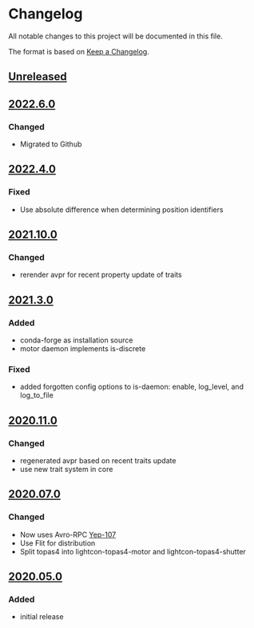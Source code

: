 # Changelog
All notable changes to this project will be documented in this file.

The format is based on [Keep a Changelog](https://keepachangelog.com/).

## [Unreleased]

## [2022.6.0]

### Changed
- Migrated to Github

## [2022.4.0]

### Fixed
- Use absolute difference when determining position identifiers

## [2021.10.0]

### Changed
- rerender avpr for recent property update of traits

## [2021.3.0]

### Added
- conda-forge as installation source
- motor daemon implements is-discrete

### Fixed
- added forgotten config options to is-daemon: enable, log_level, and log_to_file

## [2020.11.0]

### Changed
- regenerated avpr based on recent traits update
- use new trait system in core

## [2020.07.0]

### Changed
- Now uses Avro-RPC [Yep-107](https://yeps.yaq.fyi/107/)
- Use Flit for distribution
- Split topas4 into lightcon-topas4-motor and lightcon-topas4-shutter

## [2020.05.0]

### Added
- initial release

[Unreleased]: https://github.com/yaq-project/yaqd-horiba/compare/v2022.6.0...main
[2022.6.0]: https://github.com/yaq-project/yaqd-horiba/compare/v2022.6.0...v2022.4.0
[2022.4.0]: https://github.com/yaq-project/yaqd-horiba/compare/v2021.10.0...v2022.4.0
[2021.10.0]: https://github.com/yaq-project/yaqd-horiba/compare/v2021.3.0...v2021.10.0
[2021.3.0]: https://github.com/yaq-project/yaqd-horiba/compare/v2020.11.0...v2021.3.0
[2020.11.0]: https://github.com/yaq-project/yaqd-horiba/compare/v2020.05.0...v2020.11.0
[2020.07.0]: https://github.com/yaq-project/yaqd-horiba/compare/v2020.05.0...v2020.07.0
[2020.05.0]: https://github.com/yaq-project/yaqd-horiba/releases/tag/v2020.05.0

